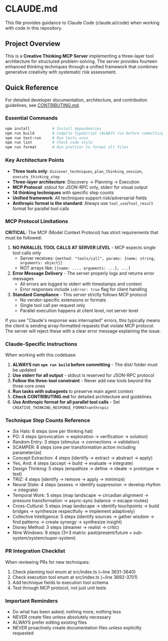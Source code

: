 # CLAUDE.md

This file provides guidance to Claude Code (claude.ai/code) when working with code in this
repository.

## Project Overview

This is a **Creative Thinking MCP Server** implementing a three-layer tool architecture for
structured problem-solving. The server provides fourteen enhanced thinking techniques through a
unified framework that combines generative creativity with systematic risk assessment.

## Quick Reference

For detailed developer documentation, architecture, and contribution guidelines, see
[CONTRIBUTING.md](./CONTRIBUTING.md).

### Essential Commands

```bash
npm install          # Install dependencies
npm run build        # Compile TypeScript (ALWAYS run before committing)
npm run test:run     # Run tests once
npm run lint         # Check code style
npm run format       # Run prettier to format all files
```

### Key Architecture Points

- **Three tools only**: `discover_techniques`, `plan_thinking_session`, `execute_thinking_step`
- **Three-layer architecture**: Discovery → Planning → Execution
- **MCP Protocol**: stdout for JSON-RPC only, stderr for visual output
- **14 thinking techniques** with specific step counts
- **Unified framework**: All techniques support risk/adversarial fields
- **Anthropic format is the standard**: Always use `tool_use`/`tool_result` format for parallel tool
  calls

### MCP Protocol Limitations

**CRITICAL**: The MCP (Model Context Protocol) has strict requirements that must be followed:

1. **NO PARALLEL TOOL CALLS AT SERVER LEVEL** - MCP expects single tool calls only
   - Server receives: `{method: "tools/call", params: {name: string, arguments: object}}`
   - NOT arrays like: `[{name: ..., arguments: ...}, ...]`
2. **Error Message Delivery** - The server properly logs and returns error messages
   - All errors are logged to stderr with timestamps and context
   - Error responses include `isError: true` flag for client handling
3. **Standard Compliance** - This server strictly follows MCP protocol
   - No vendor-specific extensions or formats
   - Single tool call per request only
   - Parallel execution happens at client level, not server level

If you see "Claude's response was interrupted" errors, this typically means the client is sending
array-formatted requests that violate MCP protocol. The server will reject these with a clear error
message explaining the issue.

### Claude-Specific Instructions

When working with this codebase:

1. **ALWAYS run `npm run build` before committing** - The dist/ folder must be updated
2. **Use stderr for all output** - stdout is reserved for JSON-RPC protocol
3. **Follow the three-tool constraint** - Never add new tools beyond the three core ones
4. **Run tasks with subagents** to preserve main agent context
5. **Check CONTRIBUTING.md** for detailed architecture and guidelines
6. **Use Anthropic format for all parallel tool calls** - Set
   `CREATIVE_THINKING_RESPONSE_FORMAT=anthropic`

### Technique Step Counts Reference

- Six Hats: 6 steps (one per thinking hat)
- PO: 4 steps (provocation → exploration → verification → solution)
- Random Entry: 3 steps (stimulus → connections → validation)
- SCAMPER: 8 steps (one per transformation action including parameterize)
- Concept Extraction: 4 steps (identify → extract → abstract → apply)
- Yes, And: 4 steps (accept → build → evaluate → integrate)
- Design Thinking: 5 steps (empathize → define → ideate → prototype → test)
- TRIZ: 4 steps (identify → remove → apply → minimize)
- Neural State: 4 steps (assess → identify suppression → develop rhythm → integrate)
- Temporal Work: 5 steps (map landscape → circadian alignment → pressure transformation → async-sync
  balance → escape routes)
- Cross-Cultural: 5 steps (map landscape → identify touchpoints → build bridges → synthesize
  respectfully → implement adaptively)
- Collective Intelligence: 5 steps (identify sources → gather wisdom → find patterns → create
  synergy → synthesize insight)
- Disney Method: 3 steps (dreamer → realist → critic)
- Nine Windows: 9 steps (3×3 matrix: past/present/future × sub-system/system/super-system)

### PR Integration Checklist

When reviewing PRs for new techniques:

1. Check planning tool enum at src/index.ts (~line 3631-3640)
2. Check execution tool enum at src/index.ts (~line 3692-3701)
3. Add technique fields to execution tool schema
4. Test through MCP protocol, not just unit tests

### Important Reminders

- Do what has been asked; nothing more, nothing less
- NEVER create files unless absolutely necessary
- ALWAYS prefer editing existing files
- NEVER proactively create documentation files unless explicitly requested
